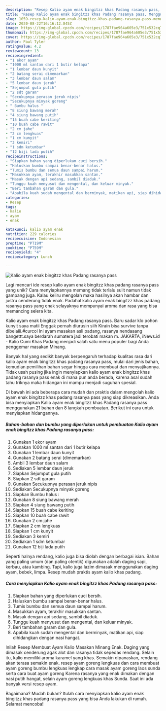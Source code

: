 ```yaml
---
description: "Resep Kalio ayam enak bingitzz khas Padang rasanya pass, Menggugah Selera"
title: "Resep Kalio ayam enak bingitzz khas Padang rasanya pass, Menggugah Selera"
slug: 1059-resep-kalio-ayam-enak-bingitzz-khas-padang-rasanya-pass-menggugah-selera
date: 2020-08-22T16:16:12.845Z
image: https://img-global.cpcdn.com/recipes/1787fae964a605e3/751x532cq70/kalio-ayam-enak-bingitzz-khas-padang-rasanya-pass-foto-resep-utama.jpg
thumbnail: https://img-global.cpcdn.com/recipes/1787fae964a605e3/751x532cq70/kalio-ayam-enak-bingitzz-khas-padang-rasanya-pass-foto-resep-utama.jpg
cover: https://img-global.cpcdn.com/recipes/1787fae964a605e3/751x532cq70/kalio-ayam-enak-bingitzz-khas-padang-rasanya-pass-foto-resep-utama.jpg
author: Paul Tyler
ratingvalue: 4.2
reviewcount: 13
recipeingredient:
- "1 ekor ayam"
- "1000 ml santan dari 1 butir kelapa"
- "1 lembar daun kunyit"
- "2 batang serai dimemarkan"
- "3 lembar daun salam"
- "5 lembar daun jeruk"
- "Sejumput gula putih"
- "2 sdt garam"
- "Secukupnya perasan jeruk nipis"
- "Secukupnya minyak goreng"
- " Bumbu halus "
- "8 siung bawang merah"
- "4 siung bawang putih"
- "15 buah cabe keriting"
- "10 buah cabe rawit"
- "2 cm jahe"
- "2 cm lengkuas"
- "1 cm kunyit"
- "3 kemiri"
- "1 sdm ketumbar"
- "12 biji lada putih"
recipeinstructions:
- "Siapkan bahan yang diperlukan cuci bersih."
- "Haluskan bumbu sampai benar-benar halus."
- "Tumis bumbu dan semua daun sampai harum."
- "Masukkan ayam, terakhir masukkan santan."
- "Masak dengan api sedang, sambil diaduk."
- "Tunggu kuah menyusut dan mengental, dan keluar minyak."
- "Beri tambahan garam dan gula."
- "Apabila kuah sudah mengental dan berminyak, matikan api, siap dihidangkan dengan nasi hangat."
categories:
- Resep
tags:
- kalio
- ayam
- enak

katakunci: kalio ayam enak 
nutrition: 229 calories
recipecuisine: Indonesian
preptime: "PT19M"
cooktime: "PT59M"
recipeyield: "4"
recipecategory: Lunch

---
```



![Kalio ayam enak bingitzz khas Padang rasanya pass](https://img-global.cpcdn.com/recipes/1787fae964a605e3/751x532cq70/kalio-ayam-enak-bingitzz-khas-padang-rasanya-pass-foto-resep-utama.jpg)

Lagi mencari ide resep kalio ayam enak bingitzz khas padang rasanya pass yang unik? Cara menyiapkannya memang tidak terlalu sulit namun tidak gampang juga. Kalau keliru mengolah maka hasilnya akan hambar dan justru cenderung tidak enak. Padahal kalio ayam enak bingitzz khas padang rasanya pass yang enak selayaknya mempunyai aroma dan rasa yang bisa memancing selera kita.

Kalio ayam enak bingitzz khas Padang rasanya pass. Baru sadar klo pohon kunyit saya matii Enggak pernah diurusin siih Kirain bisa survive tanpa dibelaiii.#curcol Ini ayam masakan asli padang, rasanya nendaaang bangettt.saya berdarah sumatera jadi terobati makan m. JAKARTA, iNews.id - Kalio Cumi Khas Padang menjadi salah satu menu populer bagi Anda penggemar masakan Minang.

Banyak hal yang sedikit banyak berpengaruh terhadap kualitas rasa dari kalio ayam enak bingitzz khas padang rasanya pass, mulai dari jenis bahan, kemudian pemilihan bahan segar hingga cara membuat dan menyajikannya. Tidak usah pusing jika ingin menyiapkan kalio ayam enak bingitzz khas padang rasanya pass enak di mana pun anda berada, karena asal sudah tahu triknya maka hidangan ini mampu menjadi suguhan spesial.


Di bawah ini ada beberapa cara mudah dan praktis dalam mengolah kalio ayam enak bingitzz khas padang rasanya pass yang siap dikreasikan. Anda bisa menyiapkan Kalio ayam enak bingitzz khas Padang rasanya pass menggunakan 21 bahan dan 8 langkah pembuatan. Berikut ini cara untuk menyiapkan hidangannya.

<!--inarticleads1-->

##### Bahan-bahan dan bumbu yang diperlukan untuk pembuatan Kalio ayam enak bingitzz khas Padang rasanya pass:

1. Gunakan 1 ekor ayam
1. Gunakan 1000 ml santan dari 1 butir kelapa
1. Gunakan 1 lembar daun kunyit
1. Gunakan 2 batang serai (dimemarkan)
1. Ambil 3 lembar daun salam
1. Sediakan 5 lembar daun jeruk
1. Siapkan Sejumput gula putih
1. Siapkan 2 sdt garam
1. Gunakan Secukupnya perasan jeruk nipis
1. Sediakan Secukupnya minyak goreng
1. Siapkan  Bumbu halus :
1. Gunakan 8 siung bawang merah
1. Siapkan 4 siung bawang putih
1. Siapkan 15 buah cabe keriting
1. Siapkan 10 buah cabe rawit
1. Gunakan 2 cm jahe
1. Siapkan 2 cm lengkuas
1. Siapkan 1 cm kunyit
1. Sediakan 3 kemiri
1. Sediakan 1 sdm ketumbar
1. Gunakan 12 biji lada putih


Seperti halnya rendang, kalio juga bisa diolah dengan berbagai isian. Bahan yang paling umum (dan paling otentik) digunakan adalah daging sapi, kerbau, atau kambing. Tapi, kalio juga lazim dimasak menggunakan daging ayam, bebek, limpa. Resep mudah praktis ayam kalio khas padang. 

<!--inarticleads2-->

##### Cara menyiapkan Kalio ayam enak bingitzz khas Padang rasanya pass:

1. Siapkan bahan yang diperlukan cuci bersih.
1. Haluskan bumbu sampai benar-benar halus.
1. Tumis bumbu dan semua daun sampai harum.
1. Masukkan ayam, terakhir masukkan santan.
1. Masak dengan api sedang, sambil diaduk.
1. Tunggu kuah menyusut dan mengental, dan keluar minyak.
1. Beri tambahan garam dan gula.
1. Apabila kuah sudah mengental dan berminyak, matikan api, siap dihidangkan dengan nasi hangat.


Inilah Resep Membuat Ayam Kalio Masakan Minang Enak. Daging yang dimasak cenderung agak alot dan rasanya tidak sepedas rendang. Selain itu, kalio memiliki aroma karamel yang khas. Semakin dipanaskan, rendang akan terasa semakin enak. resep ayam goreng lengkuas dan cara membuat ayam goreng bumbu lengkuas lengkap cara masak ayam goreng laos sunda serta cara buat ayam goreng Karena rasanya yang enak dimakan dengan nasi putih hangat, selain ayam goreng lengkuas khas Sunda. Saat ini ada banyak versi resep ayam. 

Bagaimana? Mudah bukan? Itulah cara menyiapkan kalio ayam enak bingitzz khas padang rasanya pass yang bisa Anda lakukan di rumah. Selamat mencoba!
